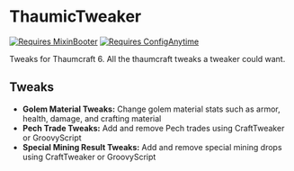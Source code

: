 # ThaumicTweaker

[![Requires MixinBooter](https://img.shields.io/badge/Requires-MixinBooter-3498db.svg?labelColor=34495e&style=for-the-badge)](https://www.curseforge.com/minecraft/mc-mods/mixin-booter)
[![Requires ConfigAnytime](https://img.shields.io/badge/Requires-ConfigAnytime-3498db.svg?labelColor=34495e&style=for-the-badge)](https://www.curseforge.com/minecraft/mc-mods/configanytime)

Tweaks for Thaumcraft 6. All the thaumcraft tweaks a tweaker could want.

## Tweaks
- **Golem Material Tweaks:** Change golem material stats such as armor, health, damage, and crafting material
- **Pech Trade Tweaks:** Add and remove Pech trades using CraftTweaker or GroovyScript
- **Special Mining Result Tweaks:** Add and remove special mining drops using CraftTweaker or GroovyScript